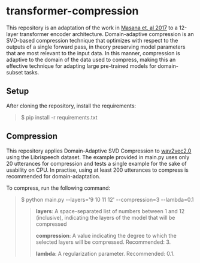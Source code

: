# transformer-compression

This repository is an adaptation of the work in [Masana et. al 2017](https://openaccess.thecvf.com/content_ICCV_2017/papers/Masana_Domain-Adaptive_Deep_Network_ICCV_2017_paper.pdf) to a 12-layer transformer encoder architecture. Domain-adaptive compression is an SVD-based compression technique that optimizes with respect to the outputs of a single forward pass, in theory preserving model parameters that are most relevant to the input data. In this manner, compression is adaptive to the domain of the data used to compress, making this an effective technique for adapting large pre-trained models for domain-subset tasks.  

## Setup

After cloning the repository, install the requirements:
> $ pip install -r requirements.txt

## Compression

This repository applies Domain-Adaptive SVD Compression to [wav2vec2.0](https://arxiv.org/abs/2006.11477) using the Librispeech dataset. The example provided in main.py uses only 20 utterances for compression and tests a single example for the sake of usability on CPU. In practise, using at least 200 utterances to compress is recommended for domain-adaptation.

To compress, run the following command:
> $ python main.py --layers='9 10 11 12' --compression=3 --lambda=0.1
> 
  >> **layers**: A space-separated list of numbers between 1 and 12 (inclusive), indicating the layers of the model that will be compressed
>  > 
  >> **compression**: A value indicating the degree to which the selected layers will be compressed. Recommended: 3.
>  >
>  > **lambda**: A regularization parameter. Recommended: 0.1.
